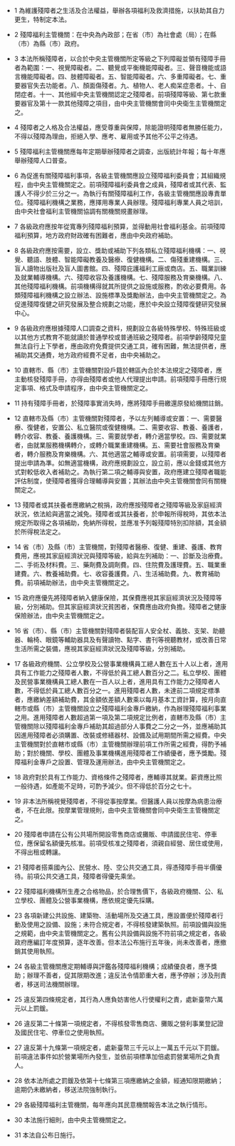 * 1 為維護殘障者之生活及合法權益，舉辦各項福利及救濟措施，以扶助其自力更生，特制定本法。

* 2 殘障福利主管機關：在中央為內政部；在省（市）為社會處（局）；在縣（市）為縣（市）政府。

* 3 本法所稱殘障者，以合於中央主管機關所定等級之下列障礙並領有殘障手冊者為範圍：一、視覺障礙者。二、聽覺或平衡機能障礙者。三、聲音機能或語言機能障礙者。四、肢體障礙者。五、智能障礙者。六、多重障礙者。七、重要器官失去功能者。八、顏面傷殘者。九、植物人、老人痴呆症患者。十、自閉症者。十一、其他經中央主管機關認定之殘障者。前項殘障等級、第七款重要器官及第十一款其他殘障之項目，由中央主管機關會同中央衛生主管機關定之。

* 4 殘障者之人格及合法權益，應受尊重與保障，除能證明殘障者無勝任能力，不得以殘障為理由，拒絕入學、應考、雇用或予其他不公平之待遇。

* 5 殘障福利主管機關應每年定期舉辦殘障者之調查，出版統計年報；每十年應舉辦殘障人口普查。

* 6 為促進有關殘障福利事項，各級主管機關應設立殘障福利委員會；其組織規程，由中央主管機關定之。前項殘障福利委員會之成員，殘障者或其代表、監護人不得少於三分之一。為執行有關殘障福利工作，各級主管機關應設專責單位。殘障福利機構之業務，應擇用專業人員辦理。殘障福利專業人員之培訓，由中央社會福利主管機關協調有關機關規畫辦理。

* 7 各級政府應按年從寬專列殘障福利預算，並得動用社會福利基金。前項殘障福利預算，地方政府財政確有困難者，應由中央政府補助。

* 8 各級政府應按需要，設立、獎助或補助下列各類私立殘障福利機構：一、視覺、聽語、肢體、智能障礙教養及醫療、復健機構。二、傷殘重建機構。三、盲人讀物出版社及盲人圖書館。四、殘障庇護福利工廠或商店。五、職業訓練及就業輔導機構。六、殘障收容及養護機構。七、殘障服務及育樂機構。八、其他殘障福利機構。前項機構得就其所提供之設施或服務，酌收必要費用。各類殘障福利機構之設立辦法、設施標準及獎勵辦法，由中央主管機關定之。為促進殘障復健之研究發展及整合規劃之功能，應於中央設立殘障復健研究發展中心。

* 9 各級政府應根據殘障人口調查之資料，規劃設立各級特殊學校、特殊班級或以其他方式教育不能就讀於普通學校或普通班級之殘障者。前項學齡殘障兒童無法自行上下學者，應由政府免費提供交通工具，確有困難，無法提供者，應補助其交通費，地方政府經費不足者，由中央補助之。

* 10 直轄市、縣（市）主管機關對設戶籍於轄區內合於本法規定之殘障者，應主動核發殘障手冊，亦得由殘障者或他人代理提出申請。前項殘障手冊應行規定事項、格式及申請程序，由中央主管機關定之。

* 11 持有殘障手冊者，於殘障事實消失時，應將殘障手冊繳還原發給機關註銷。

* 12 直轄市及縣（市）主管機關對殘障者，予以左列輔導或安置：一、需要醫療、復健者，安置公、私立醫院或復健機構。二、需要收容、教養、養護者，轉介收容、教養、養護機構。三、需要就學者，轉介適當學校。四、需要就業者，由就業服務機構轉介，或轉介職業重建機構。五、需要社會服務及育樂者，轉介服務及育樂機構。六、其他適當之輔導或安置。前項需要，以殘障者提出申請為準。如無適當機構，政府應規劃設立，設立前，應以金錢或其他方式對較低收入者補助之。為執行第二項之輔導與安置，政府應建立殘障者職能評估制度，使殘障者獲得合理輔導與安置；其辦法由中央主管機關會同有關機關定之。

* 13 殘障者或其扶養者應繳納之稅捐，政府應按殘障者之殘障等級及家庭經濟狀況，依法給與適當之減免。殘障者或其扶養者，於申報所得稅時，其依本法規定所取得之各項補助，免納所得稅，並應准予列報殘障特別扣除額，其金額於所得稅法定之。

* 14 省（市）及縣（市）主管機關，對殘障者醫療、復健、重建、養護、教育費用，應視其家庭經濟狀況與殘障等級，給與左列補助：一、診斷及治療費。二、手術及材料費。三、藥劑費及調劑費。四、住院費及護理費。五、職業重建費。六、教養補助費。七、收容養護費。八、生活補助費。九、教育補助費。前項補助辦法，由中央主管機關定之。

* 15 政府應優先將殘障者納入健康保險，其保費應視其家庭經濟狀況及殘障等級，分別補助。但其家庭經濟狀況貧困者，保費應由政府負擔。殘障者之健康保險辦法，由中央主管機關定之。

* 16 省（市）、縣（市）主管機關對殘障者裝配盲人安全杖、義肢、支架、助聽器、輪椅、眼鏡等輔助器具及有聲讀物、點字、書刊等視聽教材，或改善日常生活所需之裝備，應視其家庭經濟狀況及殘障等級，分別補助。

* 17 各級政府機關、公立學校及公營事業機構員工總人數在五十人以上者，進用具有工作能力之殘障者人數，不得低於員工總人數百分之二。私立學校、團體及民營事業機構員工總人數在一百人以上者，進用具有工作能力之殘障者人數，不得低於員工總人數百分之一。進用殘障者人數，未達前二項規定標準者，應繳納差額補助費，其金額依差額人數乘以每月基本工資計算，按月向直轄市或縣（市）主管機關設立之殘障福利金專戶繳納，作為辦理殘障福利事業之用。進用殘障者人數超過第一項及第二項規定比例者，直轄市及縣（市）主管機關除以殘障福利金專戶補助其超過部分人事費之二分之一外，並應補助其因進用殘障者必須購置、改裝或修繕器材、設備及試用期間所需之經費。中央主管機關對於直轄市或縣（市）主管機關辦理前項工作所需之經費，得酌予補助；對於機關、學校、團體及事業機構進用殘障者工作績優者，應予獎勵。殘障福利金專戶之設置、管理及運用辦法，由中央主管機關定之。

* 18 政府對於具有工作能力、資格條件之殘障者，應輔導其就業。薪資應比照一般待遇，如產能不足時，可酌予減少。但不得低於百分之七十。

* 19 非本法所稱視覺殘障者，不得從事按摩業。但醫護人員以按摩為病患治療者，不在此限。按摩業管理規則，由中央主管機關會同中央衛生主管機關定之。

* 20 殘障者申請在公有公共場所開設零售商店或攤販、申請國民住宅、停車位，應保留名額優先核准。前項受核准之殘障者，須親自經營、居住或使用，不得出租或轉讓。

* 21 殘障者搭乘國內公、民營水、陸、空公共交通工具，得憑殘障手冊半價優待。前項公共交通工具，殘障者得優先乘坐。

* 22 殘障福利機構所生產之合格物品，於合理售價下，各級政府機關、公、私立學校、團體及公營事業機構，應依規定優先採購。

* 23 各項新建公共設施、建築物、活動場所及交通工具，應設置便於殘障者行動及使用之設備、設施；未符合規定者，不得核發建築執照。前項設備與設施之規範，由中央主管機關定之。舊有公共設備與設施不符前項之規定者，各級政府應編訂年度預算，逐年改善。但本法公布施行五年後，尚未改善者，應撤銷其使用執照。

* 24 各級主管機關應定期輔導與評鑑各殘障福利機構；成績優良者，應予獎助；辦理不善者，促其限期改進；違反法令情節重大者，應予停辦；涉及刑責者，移送司法機關辦理。

* 25 違反第四條規定者，其行為人應負妨害他人行使權利之責，處新臺幣六萬元以上罰鍰。

* 26 違反第二十條第一項規定者，不得核發零售商店、攤販之營利事業登記證及國民住宅、停車位之使用執照。

* 27 違反第十九條第一項規定者，處新臺幣三千元以上一萬五千元以下罰鍰。前項違法事件如於營業場所內發生，並依前項標準加倍處罰營業場所之負責人。

* 28 依本法所處之罰鍰及依第十七條第三項應繳納之金額，經通知限期繳納；逾期仍未繳納者，移送法院強制執行。

* 29 各級殘障福利主管機關，每年應向其民意機關報告本法之執行情形。

* 30 本法施行細則，由中央主管機關定之。

* 31 本法自公布日施行。

